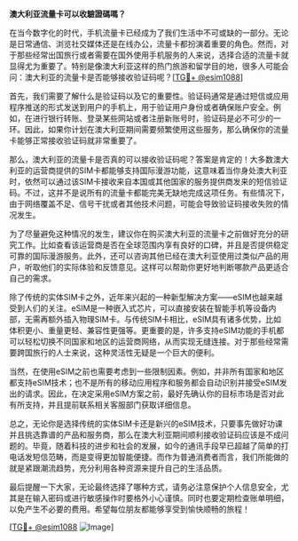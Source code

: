 **澳大利亚流量卡可以收驗證碼嗎？**

在当今数字化的时代，手机流量卡已经成为了我们生活中不可或缺的一部分。无论是日常通信、浏览社交媒体还是在线办公，流量卡都扮演着重要的角色。然而，对于那些经常出国旅行或者需要在国外使用手机服务的人来说，选择合适的流量卡就显得尤为重要了。特别是像澳大利亚这样的热门旅游和留学目的地，很多人可能会问：澳大利亚的流量卡是否能够接收验证码呢？[[TG💪+ @esim1088](https://t.me/s/esim1088)]

首先，我们需要了解什么是验证码以及它的重要性。验证码通常是通过短信或应用程序推送的形式发送到用户的手机上，用于验证用户身份或者确保账户安全。例如，在进行银行转账、登录某些网站或者注册新账号时，验证码是必不可少的一环。因此，如果你计划在澳大利亚期间需要频繁使用这些服务，那么确保你的流量卡能够正常接收验证码就非常重要了。

那么，澳大利亚的流量卡是否真的可以接收验证码呢？答案是肯定的！大多数澳大利亚的运营商提供的SIM卡都能够支持国际漫游功能，这意味着当你身处澳大利亚时，依然可以通过该SIM卡接收来自本国或其他国家的服务提供商发来的短信验证码。不过，这并不是说所有的流量卡都能完美无缺地完成这项任务。有些情况下，由于网络覆盖不足、信号干扰或者其他技术问题，可能会导致验证码接收失败的情况发生。

为了尽量避免这种情况的发生，建议你在购买澳大利亚的流量卡之前做好充分的研究工作。比如查看该运营商是否在全球范围内享有良好的口碑，并且是否提供稳定可靠的国际漫游服务。此外，还可以咨询其他已经在澳大利亚使用过类似产品的用户，听取他们的实际体验和反馈意见。这样可以帮助你更好地判断哪款产品更适合自己的需求。

除了传统的实体SIM卡之外，近年来兴起的一种新型解决方案——eSIM也越来越受到人们的关注。eSIM是一种嵌入式芯片，可以直接安装在智能手机等设备内部，无需再额外插入物理SIM卡。与传统SIM卡相比，eSIM具有诸多优势，比如体积更小、重量更轻、兼容性更强等。更重要的是，许多支持eSIM功能的手机都可以轻松切换不同国家和地区的运营商网络，从而实现无缝连接。对于那些经常需要跨国旅行的人士来说，这种灵活性无疑是一个巨大的便利。

当然，在使用eSIM之前也需要考虑到一些限制因素。例如，并非所有国家和地区都支持eSIM技术；也不是所有的移动应用程序和服务都会自动识别并接受eSIM发出的请求。因此，在决定采用eSIM方案之前，最好先确认你的目标市场是否对此有所支持，并且提前联系相关客服部门获取详细信息。

总之，无论你是选择传统的实体SIM卡还是新兴的eSIM技术，只要事先做好功课并且挑选靠谱的产品和服务商，那么在澳大利亚期间顺利接收验证码应该是不成问题的。毕竟，随着科技的进步和社会的发展，如今的通讯手段早已超越了简单的打电话发短信范畴，而是变得更加智能便捷。而作为普通消费者而言，我们所能做的就是紧跟潮流趋势，充分利用各种资源来提升自己的生活品质。

最后提醒一下大家，无论最终选择了哪种方式，请务必注意保护个人信息安全，尤其是在输入密码或进行敏感操作时要格外小心谨慎。同时也要定期检查账单明细，以免产生不必要的费用。希望每位朋友都能够享受到愉快顺畅的旅程！

[[TG💪+ @esim1088](https://t.me/s/esim1088) ![Image](https://i.postimg.cc/4NQfJmqS/Snipaste-2025-05-13-00-14-12.png)]